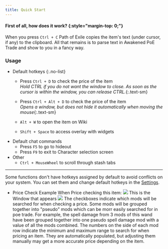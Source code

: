 ```yaml
---
title: Quick Start
---
```


#### First of all, how does it work? {:style="margin-top: 0;"}

When you press `Ctrl + C` Path of Exile copies the item's text (under cursor, if any) to the clipboard.
All that remains is to parse text in Awakened PoE Trade and show to you in a fancy way.

### Usage

- Default hotkeys
{:.no-list}
  - Press `Ctrl + D` to check the price of the item\
    *Hold CTRL if you do not want the window to close. As soon as the cursor is within the window, you can release CTRL.*{:.text-sm}
  - Press `Ctrl + Alt + D` to check the price of the item\
    *Opens a window, but does not hide it automatically when moving the mouse*{:.text-sm}
    
  - `Alt + W` to open the item on Wiki
  - `Shift + Space` to access overlay with widgets
- Default chat commands
  - Press `F5` to go to hideout
  - Press `F9` to exit to Character selection screen
- Other
  - `Ctrl + MouseWheel` to scroll through stash tabs

---

Some functions don't have hotkeys assigned by default to avoid conflicts on your system.
You can set them and change default hotkeys in the [Settings](/faq).

  - Price Check Example
    When Price checking this item:
    ![](https://imgur.com/zBOvDWZ)
    This is the Window that appears
    ![](https://imgur.com/HYRmois)
    The checkboxes indicate which mods will be searched for when checking a price.
    Some mods will be grouped together into "pseudo" mods which can be morr easily searched for in poe trade. For example, the spell damage from 3 mods of this wand have been grouped together into one pseudo spell damage mod with a value of all the mods combined.
    The numbers on the side of each mod row indicate the minimum and maximum range to search for when pricing an item. They are automatically populated, but adjusting them manually may get a more accurate price depending on the item.
